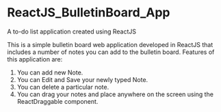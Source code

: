 # ReactJS_BulletinBoard_App
A to-do list application created using ReactJS

This is a simple bulletin board web application developed in ReactJS that includes a number of notes you can add to the bulletin board.
Features of this application are:
1. You can add new Note.
2. You can Edit and Save your newly typed Note.
3. You can delete a particular note.
4. You can drag your notes and place anywhere on the screen using the ReactDraggable component.
